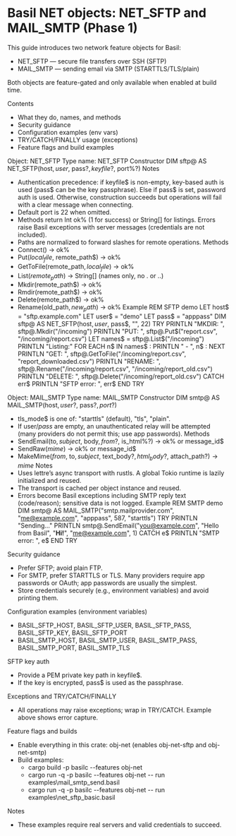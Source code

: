 # Basil NET objects: NET_SFTP and MAIL_SMTP (Phase 1)

This guide introduces two network feature objects for Basil:

- NET_SFTP — secure file transfers over SSH (SFTP)
- MAIL_SMTP — sending email via SMTP (STARTTLS/TLS/plain)

Both objects are feature-gated and only available when enabled at build time.

Contents
- What they do, names, and methods
- Security guidance
- Configuration examples (env vars)
- TRY/CATCH/FINALLY usage (exceptions)
- Feature flags and build examples

Object: NET_SFTP
Type name: NET_SFTP
Constructor
  DIM sftp@ AS NET_SFTP(host$, user$, pass$?, keyfile$?, port%?)
Notes
- Authentication precedence: if keyfile$ is non-empty, key-based auth is used (pass$ can be the key passphrase). Else if pass$ is set, password auth is used. Otherwise, construction succeeds but operations will fail with a clear message when connecting.
- Default port is 22 when omitted.
- Methods return Int ok% (1 for success) or String[] for listings. Errors raise Basil exceptions with server messages (credentials are not included).
- Paths are normalized to forward slashes for remote operations.
Methods
- Connect() → ok%
- Put$(local_file$, remote_path$) → ok%
- GetToFile(remote_path$, local_file$) → ok%
- List$(remote_path$) → String[] (names only, no . or ..)
- Mkdir(remote_path$) → ok%
- Rmdir(remote_path$) → ok%
- Delete(remote_path$) → ok%
- Rename(old_path$, new_path$) → ok%
Example
  REM SFTP demo
  LET host$ = "sftp.example.com"
  LET user$ = "demo"
  LET pass$ = "apppass"
  DIM sftp@ AS NET_SFTP(host$, user$, pass$, "", 22)
  TRY
    PRINTLN "MKDIR: ", sftp@.Mkdir("/incoming")
    PRINTLN "PUT: ", sftp@.Put$("report.csv", "/incoming/report.csv")
    LET names$ = sftp@.List$("/incoming")
    PRINTLN "Listing:"
    FOR EACH n$ IN names$ : PRINTLN " - ", n$ : NEXT
    PRINTLN "GET: ", sftp@.GetToFile("/incoming/report.csv", "report_downloaded.csv")
    PRINTLN "RENAME: ", sftp@.Rename("/incoming/report.csv", "/incoming/report_old.csv")
    PRINTLN "DELETE: ", sftp@.Delete("/incoming/report_old.csv")
  CATCH err$
    PRINTLN "SFTP error: ", err$
  END TRY

Object: MAIL_SMTP
Type name: MAIL_SMTP
Constructor
  DIM smtp@ AS MAIL_SMTP(host$, user$?, pass$?, port%?, tls_mode$?)
- tls_mode$ is one of: "starttls" (default), "tls", "plain".
- If user$/pass$ are empty, an unauthenticated relay will be attempted (many providers do not permit this; use app passwords).
Methods
- SendEmail(to$, subject$, body$, from$?, is_html%?) → ok% or message_id$
- SendRaw$(mime$) → ok% or message_id$
- MakeMime$(from$, to$, subject$, text_body$?, html_body$?, attach_path$?) → mime$
Notes
- Uses lettre’s async transport with rustls. A global Tokio runtime is lazily initialized and reused.
- The transport is cached per object instance and reused.
- Errors become Basil exceptions including SMTP reply text (code/reason); sensitive data is not logged.
Example
  REM SMTP demo
  DIM smtp@ AS MAIL_SMTP("smtp.mailprovider.com", "me@example.com", "apppass", 587, "starttls")
  TRY
    PRINTLN "Sending..."
    PRINTLN smtp@.SendEmail("you@example.com", "Hello from Basil", "<b>Hi!</b>", "me@example.com", 1)
  CATCH e$
    PRINTLN "SMTP error: ", e$
  END TRY

Security guidance
- Prefer SFTP; avoid plain FTP.
- For SMTP, prefer STARTTLS or TLS. Many providers require app passwords or OAuth; app passwords are usually the simplest.
- Store credentials securely (e.g., environment variables) and avoid printing them.

Configuration examples (environment variables)
- BASIL_SFTP_HOST, BASIL_SFTP_USER, BASIL_SFTP_PASS, BASIL_SFTP_KEY, BASIL_SFTP_PORT
- BASIL_SMTP_HOST, BASIL_SMTP_USER, BASIL_SMTP_PASS, BASIL_SMTP_PORT, BASIL_SMTP_TLS

SFTP key auth
- Provide a PEM private key path in keyfile$.
- If the key is encrypted, pass$ is used as the passphrase.

Exceptions and TRY/CATCH/FINALLY
- All operations may raise exceptions; wrap in TRY/CATCH. Example above shows error capture.

Feature flags and builds
- Enable everything in this crate: obj-net (enables obj-net-sftp and obj-net-smtp)
- Build examples:
  - cargo build -p basilc --features obj-net
  - cargo run -q -p basilc --features obj-net -- run examples\mail_smtp_send.basil
  - cargo run -q -p basilc --features obj-net -- run examples\net_sftp_basic.basil

Notes
- These examples require real servers and valid credentials to succeed.
